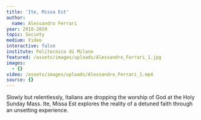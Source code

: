 ```yaml
---
title: 'Ite, Missa Est'
author:
  name: Alessandro Ferrari
year: 2018-2019
topic: Society
medium: Video
interactive: false
institute: Politecnico di Milano
featured: /assets/images/uploads/Alessandro_Ferrari_1.jpg
images:
  - {}
video: /assets/images/uploads/Alessandro_Ferrari_1.mp4
source: {}
---
```

Slowly but relentlessly, Italians are dropping the worship of God at the Holy Sunday Mass. Ite, Missa Est explores the reality of a detuned faith through an unsetting experience.
